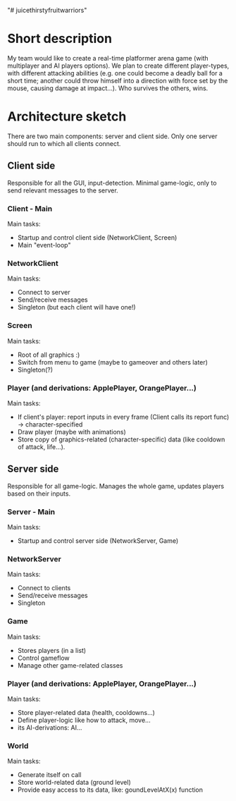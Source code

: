 "# juicethirstyfruitwarriors" 
# Short description
My team would like to create a real-time platformer arena game (with multiplayer and AI players options). We plan to create different player-types, with different attacking abilities (e.g. one could become a deadly ball for a short time; another could throw himself into a direction with force set by the mouse, causing damage at impact...). Who survives the others, wins.


# Architecture sketch
There are two main components: server and client side. Only one server should run to which all clients connect.

## Client side
Responsible for all the GUI, input-detection. Minimal game-logic, only to send relevant messages to the server.
### Client - Main
Main tasks:
- Startup and control client side (NetworkClient, Screen)
- Main "event-loop"
### NetworkClient
Main tasks:
- Connect to server
- Send/receive messages
- Singleton (but each client will have one!)
### Screen
Main tasks:
- Root of all graphics :)
- Switch from menu to game (maybe to gameover and others later) 
- Singleton(?)
### Player (and derivations: ApplePlayer, OrangePlayer...)
Main tasks:
- If client's player: report inputs in every frame (Client calls its report func) -> character-specified
- Draw player (maybe with animations)
- Store copy of graphics-related (character-specific) data (like cooldown of attack, life...). 

## Server side
Responsible for all game-logic. Manages the whole game, updates players based on their inputs.
### Server - Main
Main tasks:
- Startup and control server side (NetworkServer, Game)
### NetworkServer
Main tasks:
- Connect to clients
- Send/receive messages
- Singleton
### Game
Main tasks:
- Stores players (in a list)
- Control gameflow
- Manage other game-related classes
### Player (and derivations: ApplePlayer, OrangePlayer...)
Main tasks:
- Store player-related data (health, cooldowns...)
- Define player-logic like how to attack, move...
- its AI-derivations: AI...
### World
Main tasks:
- Generate itself on call
- Store world-related data (ground level)
- Provide easy access to its data, like: goundLevelAtX(x) function
